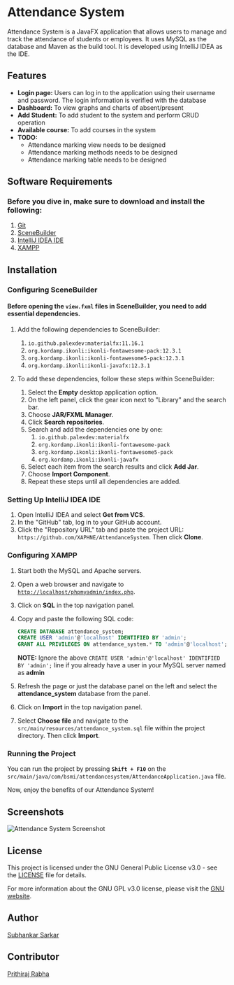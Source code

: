 # Attendance System
Attendance System is a JavaFX application that allows users to manage and track the attendance of students or employees. It uses MySQL as the database and Maven as the build tool. It is developed using IntelliJ IDEA as the IDE.

## Features
- **Login page:** Users can log in to the application using their username and password. The login information is verified with the database
- **Dashboard:** To view graphs and charts of absent/present
- **Add Student:** To add student to the system and perform CRUD operation
- **Available course:** To add courses in the system
- **TODO:**
    - Attendance marking view needs to be designed
    - Attendance marking methods needs to be designed
    - Attendance marking table needs to be designed

## Software Requirements
### Before you dive in, make sure to download and install the following:

1. [Git](https://git-scm.com/)
2. [SceneBuilder](https://gluonhq.com/products/scene-builder/)
3. [IntelliJ IDEA IDE](https://www.jetbrains.com/idea/)
4. [XAMPP](https://www.apachefriends.org/index.html)

## Installation
### Configuring SceneBuilder
#### Before opening the `view.fxml` files in SceneBuilder, you need to add essential dependencies.

1. Add the following dependencies to SceneBuilder:
   1. `io.github.palexdev:materialfx:11.16.1`
   2. `org.kordamp.ikonli:ikonli-fontawesome-pack:12.3.1`
   3. `org.kordamp.ikonli:ikonli-fontawesome5-pack:12.3.1`
   4. `org.kordamp.ikonli:ikonli-javafx:12.3.1`

2. To add these dependencies, follow these steps within SceneBuilder:
   1. Select the **Empty** desktop application option.
   2. On the left panel, click the gear icon next to "Library" and the search bar.
   3. Choose **JAR/FXML Manager**.
   4. Click **Search repositories**.
   5. Search and add the dependencies one by one:
      1. `io.github.palexdev:materialfx`
      2. `org.kordamp.ikonli:ikonli-fontawesome-pack`
      3. `org.kordamp.ikonli:ikonli-fontawesome5-pack`
      4. `org.kordamp.ikonli:ikonli-javafx`
   6. Select each item from the search results and click **Add Jar**.
   7. Choose **Import Component**.
   8. Repeat these steps until all dependencies are added.

### Setting Up IntelliJ IDEA IDE
1. Open IntelliJ IDEA and select **Get from VCS**.
2. In the "GitHub" tab, log in to your GitHub account.
3. Click the "Repository URL" tab and paste the project URL: `https://github.com/XAPHNE/AttendanceSystem`. Then click **Clone**.

### Configuring XAMPP
1. Start both the MySQL and Apache servers.
2. Open a web browser and navigate to [`http://localhost/phpmyadmin/index.php`](http://localhost/phpmyadmin/index.php).
3. Click on **SQL** in the top navigation panel.
4. Copy and paste the following SQL code:

   ```sql
   CREATE DATABASE attendance_system;
   CREATE USER 'admin'@'localhost' IDENTIFIED BY 'admin';
   GRANT ALL PRIVILEGES ON attendance_system.* TO 'admin'@'localhost';
   ```
   **NOTE:** Ignore the above `CREATE USER 'admin'@'localhost' IDENTIFIED BY 'admin';` line if you already have a user in your MySQL server named as **admin**

5. Refresh the page or just the database panel on the left and select the **attendance_system** database from the panel.
6. Click on **Import** in the top navigation panel.
7. Select **Choose file** and navigate to the `src/main/resources/attendance_system.sql` file within the project directory. Then click **Import**.

### Running the Project
You can run the project by pressing **`Shift + F10`** on the `src/main/java/com/bsmi/attendancesystem/AttendanceApplication.java` file.

Now, enjoy the benefits of our Attendance System!

## Screenshots

![Attendance System Screenshot](https://user-images.githubusercontent.com/127822494/257903527-0e72b5ec-21c2-4c30-87fc-3f47bed03d33.png "Login Screen")

## License
This project is licensed under the GNU General Public License v3.0 - see the [LICENSE](/LICENSE) file for details.

For more information about the GNU GPL v3.0 license, please visit the [GNU website](https://www.gnu.org/licenses/gpl-3.0.en.html).

## Author
[Subhankar Sarkar](https://xaphne.github.io/about)

## Contributor
[Prithiraj Rabha](https://github.com/prithirabha)
